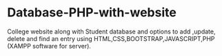# Database-PHP-with-website
College website along with Student database and options to add ,update, delete and find an entry using HTML,CSS,BOOTSTRAP,JAVASCRIPT,PHP (XAMPP software for server).

